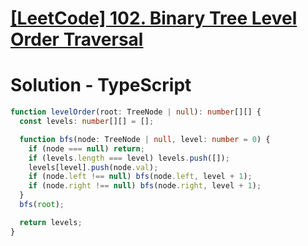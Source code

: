 # [[LeetCode] 102. Binary Tree Level Order Traversal](https://leetcode.com/problems/binary-tree-level-order-traversal)

# Solution - TypeScript

```typescript
function levelOrder(root: TreeNode | null): number[][] {
  const levels: number[][] = [];

  function bfs(node: TreeNode | null, level: number = 0) {
    if (node === null) return;
    if (levels.length === level) levels.push([]);
    levels[level].push(node.val);
    if (node.left !== null) bfs(node.left, level + 1);
    if (node.right !== null) bfs(node.right, level + 1);
  }
  bfs(root);

  return levels;
}
```
